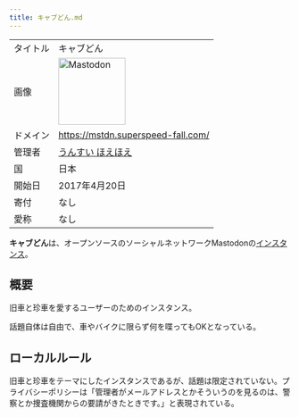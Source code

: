 ```yaml
---
title: キャブどん.md
---
```

<div>

|          |                                                                                                                                                                                                                                                                                                        |
|----------|--------------------------------------------------------------------------------------------------------------------------------------------------------------------------------------------------------------------------------------------------------------------------------------------------------|
| タイトル | キャブどん                                                                                                                                                                                                                                                                                             |
| 画像     | [<img src="/images/thumb/0/00/Mastodon_logo.png/120px-Mastodon_logo.png" srcset="/images/thumb/0/00/Mastodon_logo.png/180px-Mastodon_logo.png 1.5x, /images/0/00/Mastodon_logo.png 2x" width="120" height="120" alt="Mastodon" />](/%E3%83%95%E3%82%A1%E3%82%A4%E3%83%AB:Mastodon_logo.png "Mastodon") |
| ドメイン | <a href="https://mstdn.superspeed-fall.com/" rel="nofollow">https://mstdn.superspeed-fall.com/</a>                                                                                                                                                                                                     |
| 管理者   | <a href="https://mstdn.superspeed-fall.com/@unsuitan" rel="nofollow">うんすい ほえほえ</a>                                                                                                                                                                                                             |
| 国       | 日本                                                                                                                                                                                                                                                                                                   |
| 開始日   | 2017年4月20日                                                                                                                                                                                                                                                                                          |
| 寄付     | なし                                                                                                                                                                                                                                                                                                   |
| 愛称     | なし                                                                                                                                                                                                                                                                                                   |

**キャブどん**は、オープンソースのソーシャルネットワークMastodonの[インスタンス](/%E3%82%A4%E3%83%B3%E3%82%B9%E3%82%BF%E3%83%B3%E3%82%B9 "インスタンス")。

## 概要

旧車と珍車を愛するユーザーのためのインスタンス。

話題自体は自由で、車やバイクに限らず何を喋ってもOKとなっている。

## ローカルルール

旧車と珍車をテーマにしたインスタンスであるが、話題は限定されていない。プライバシーポリシーは「管理者がメールアドレスとかそういうのを見るのは、警察とか捜査機関からの要請がきたときです。」と表現されている。

</div>
